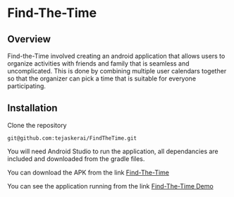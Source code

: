 # Find-The-Time

## Overview 

Find-the-Time involved creating an android application that allows users to organize activities with friends and family that is seamless and uncomplicated. This is done by combining multiple user calendars together so that the organizer can pick a time that is suitable for everyone participating. 

## Installation
Clone the repository
```
git@github.com:tejaskerai/FindTheTime.git
```

You will need Android Studio to run the application, all dependancies are included and downloaded from the gradle files.

You can download the APK from the link
[Find-The-Time](https://1drv.ms/u/s!Aq-oVUnBq_M7kFvCzxMmXk0uH4g_?e=asl3wp)

You can see the application running from the link 
[Find-The-Time Demo](https://youtu.be/P_TkvWJhVd4)
